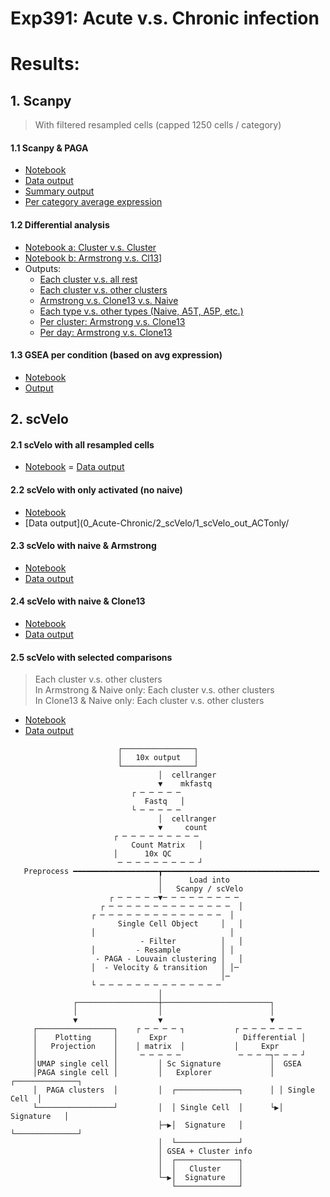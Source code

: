 
# Exp391: Acute v.s. Chronic infection

# Results:

## 1. Scanpy <br>
   > With filtered resampled cells (capped 1250 cells / category) <br>
   
   #### 1.1 Scanpy & PAGA 
   - [Notebook](0_Acute-Chronic/codes_local/1_0-0_SCANPY_PAGA_resampled.ipynb)
   - [Data output](0_Acute-Chronic/1_Scanpy/0_Scanpy_out_resampled/0_Acute-Chronic_paga/)
   - [Summary output](0_Acute-Chronic/1_Scanpy/0_Scanpy_out_resampled/0_sum/)
   - [Per category average expression](0_Acute-Chronic/1_Scanpy/0_Scanpy_out_resampled/1_avg_expr/)
   
   #### 1.2 Differential analysis
   - [Notebook a: Cluster v.s. Cluster](0_Acute-Chronic/codes_local/1_0-a_SCANPY_PAGA_resampled_DifferentialAnalysis_cluster-vs-cluster.ipynb)
   - [Notebook b: Armstrong v.s. Cl13](0_Acute-Chronic/codes_local/1_0-a_SCANPY_PAGA_resampled_DifferentialAnalysis_cluster-vs-cluster.ipynb)]
   - Outputs:
     - [Each cluster v.s. all rest](0_Acute-Chronic/1_Scanpy/0_Scanpy_out_resampled/2_DE/eachCluster_vs_All/)
     - [Each cluster v.s. other clusters](0_Acute-Chronic/1_Scanpy/0_Scanpy_out_resampled/2_DE/Cluster_vs_Cluster/)
     - [Armstrong v.s. Clone13 v.s. Naive](0_Acute-Chronic/1_Scanpy/0_Scanpy_out_resampled/2_DE/Arm_vs_Cl13/)
     - [Each type v.s. other types (Naive, A5T, A5P, etc.)](0_Acute-Chronic/1_Scanpy/0_Scanpy_out_resampled/2_DE/celltype_vs_celltype/)
     - [Per cluster: Armstrong v.s. Clone13](0_Acute-Chronic/1_Scanpy/0_Scanpy_out_resampled/2_DE/perCluster_Arm_vs_Cl13)
     - [Per day: Armstrong v.s. Clone13](0_Acute-Chronic/1_Scanpy/0_Scanpy_out_resampled/2_DE/perTimepoint_Arm_vs_Cl13/)
   
   #### 1.3 GSEA per condition (based on avg expression)
   - [Notebook](0_Acute-Chronic/codes_local/2_0_GSEA_resampled_avg_expr.ipynb)
   - [Output](0_Acute-Chronic/1_Scanpy/0_Scanpy_out_resampled/3_GSEA/)
   
## 2. scVelo <br>

   #### 2.1 scVelo with all resampled cells
   - [Notebook](0_Acute-Chronic/codes_local/3_0_scVelo_Analysis_resampled.ipynb)
   = [Data output](0_Acute-Chronic/2_scVelo/0_scVelo_out_resampled/)
   
   #### 2.2 scVelo with only activated (no naive)
   - [Notebook](0_Acute-Chronic/codes_local/3_1_scVelo_Analysis_ACTonly.ipynb)
   - [Data output](0_Acute-Chronic/2_scVelo/1_scVelo_out_ACTonly/
   
   #### 2.3 scVelo with naive & Armstrong
   - [Notebook](0_Acute-Chronic/codes_local/3_2_scVelo_Analysis_ARMonly.ipynb)
   - [Data output](0_Acute-Chronic/2_scVelo/2_scVelo_out_ARMonly/)

   #### 2.4 scVelo with naive & Clone13
   - [Notebook](0_Acute-Chronic/codes_local/3_3_scVelo_Analysis_CL13only.ipynb)
   - [Data output](0_Acute-Chronic/2_scVelo/3_scVelo_out_CL13only/)
   
   #### 2.5 scVelo with selected comparisons
   > Each cluster v.s. other clusters <br>
   > In Armstrong & Naive only: Each cluster v.s. other clusters <br>
   > In Clone13 & Naive only: Each cluster v.s. other clusters <br>
   - [Notebook](0_Acute-Chronic/codes_local/3_4_scVelo_Analysis_LouvainCluster.ipynb)
   - [Data output](0_Acute-Chronic/2_scVelo/4_scVelo_out_LouvainCluster/)

```                                                                      
                        ┌────────────────┐                                  
                        │   10x output   │                                  
                        └────────────────┘                                  
                                 │  cellranger                              
                                 ▼    mkfastq                               
                           ┌ ─ ─ ─ ─ ─                                      
                              Fastq   │                                     
                           └ ─ ─ ─ ─ ─                                      
                                 │  cellranger                              
                                 ▼     count                                
                       ┌ ─ ─ ─ ─ ─ ─ ─ ─ ─                                  
                           Count Matrix   │                                 
                       │      10x QC                                        
                        ─ ─ ─ ─ ─ ─ ─ ─ ─ ┘                                 
   Preprocess ━━━━━━━━━━━━━━━━━━━┳━━━━━━━━━━━━━━━━━━━━━━━━━━━━━━━━━━━       
                                 │      Load into                           
                                 │   Scanpy / scVelo                        
                      ┌ ─ ─ ─ ─ ─▼─ ─ ─ ─ ─ ─ ─ ─ ─                         
                    ┌ ─ ─ ─ ─ ─ ─ ─ ─ ─ ─ ─ ─ ─ ─  │                        
                  ┌ ─ ─ ─ ─ ─ ─ ─ ─ ─ ─ ─ ─ ─ ─  │                          
                        Single Cell Object     │   │                        
                  │                              │                          
                             - Filter          │   │                        
                  │         - Resample         │ │                         
                   - PAGA - Louvain clustering │   │                        
                  │  - Velocity & transition   │ │─                         
                                               │─                           
                  └ ─ ─ ─ ─ ─ ─ ─ ─ ─ ─ ─ ─ ─ ─                             
                                 │                      
              ┌──────────────────┼────────────────────────┐                 
              │                  │                        │                 
              ▼                  ▼                        ▼                 
     ┌─────────────────┐    ┌ ─ ─ ─ ─ ┐           ┌ ─ ─ ─ ─ ─ ─ ─           
     │    Plotting     │       Expr                 Differential │          
     │   Projection    │    │ matrix  │           │     Expr                
     │                 │     ─ ─ ─ ─ ─             ─ ─ ─ ─┐─ ─ ─ ┘          
     │UMAP single cell │         │ Sc Signature           │  GSEA           
     │PAGA single cell │         │   Explorer             │ ┌──────────────┐
     │  PAGA clusters  │         │  ┌──────────────┐      │ │ Single Cell  │
     └─────────────────┘         │  │ Single Cell  │      └▶│  Signature   │
                                 ├─▶│  Signature   │        └──────────────┘
                                 │  └──────────────┘                        
                                 │ GSEA + Cluster info                      
                                 │  ┌──────────────┐                        
                                 │  │   Cluster    │                        
                                 └─▶│  Signature   │                        
                                    └──────────────┘                        
```
